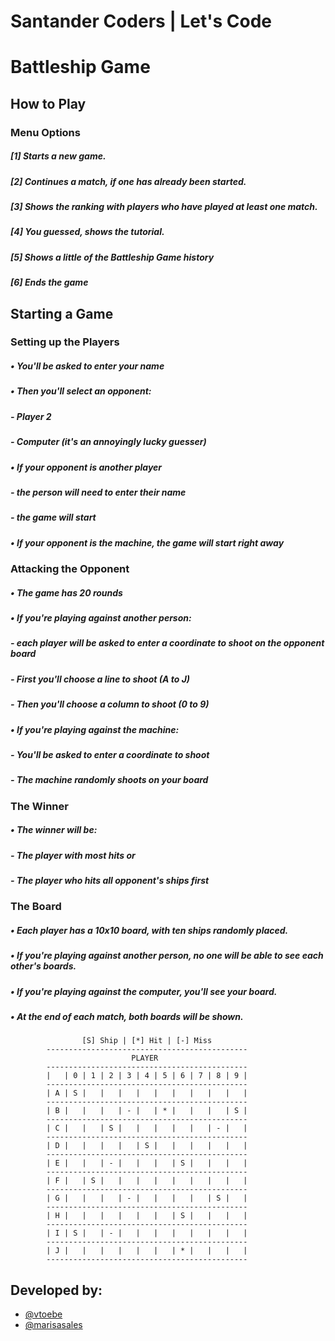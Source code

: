 # Santander Coders | Let's Code

# Battleship Game
## How to Play
### Menu Options
##### [1] Starts a new game.
##### [2] Continues a match, if one has already been started.
##### [3] Shows the ranking with players who have played at least one match.
##### [4] You guessed, shows the tutorial.
##### [5] Shows a little of the Battleship Game history
##### [6] Ends the game

## Starting a Game
### Setting up the Players
##### • You'll be asked to enter your name
##### • Then you'll select an opponent:
#####   - Player 2
#####   - Computer (it's an annoyingly lucky guesser)
####
##### • If your opponent is another player
#####     - the person will need to enter their name
#####     - the game will start
####
##### • If your opponent is the machine, the game will start right away

### Attacking the Opponent
##### • The game has 20 rounds
##### • If you're playing against another person:
#####     - each player will be asked to enter a coordinate to shoot on the opponent board
#####     - First you'll choose a line to shoot (A to J)
#####     - Then you'll choose a column to shoot (0 to 9)
####
##### • If you're playing against the machine:
#####     - You'll be asked to enter a coordinate to shoot
#####     - The machine randomly shoots on your board

### The Winner
##### • The winner will be:
#####     - The player with most hits or
#####     - The player who hits all opponent's ships first

### The Board
##### • Each player has a 10x10 board, with ten ships randomly placed.
##### • If you're playing against another person, no one will be able to see each other's boards.
##### • If you're playing against the computer, you'll see your board.
##### • At the end of each match, both boards will be shown.

                    [S] Ship | [*] Hit | [-] Miss
            ---------------------------------------------
                               PLAYER
            ---------------------------------------------
            |   | 0 | 1 | 2 | 3 | 4 | 5 | 6 | 7 | 8 | 9 |
            ---------------------------------------------
            | A | S |   |   |   |   |   |   |   |   |   |
            ---------------------------------------------
            | B |   |   |   | - |   | * |   |   |   | S |
            ---------------------------------------------
            | C |   |   | S |   |   |   |   |   | - |   |
            ---------------------------------------------
            | D |   |   |   |   | S |   |   |   |   |   |
            ---------------------------------------------
            | E |   |   | - |   |   |   | S |   |   |   |
            ---------------------------------------------
            | F |   | S |   |   |   |   |   |   |   |   |
            ---------------------------------------------
            | G |   |   |   | - |   |   |   |   | S |   |
            ---------------------------------------------
            | H |   |   |   |   |   |   | S |   |   |   |
            ---------------------------------------------
            | I | S |   | - |   |   |   |   |   |   |   |
            ---------------------------------------------
            | J |   |   |   |   |   |   | * |   |   |   |
            ---------------------------------------------

## Developed by:
- [@vtoebe](https://www.github.com/vtoebe)
- [@marisasales](https://github.com/marisasales)

